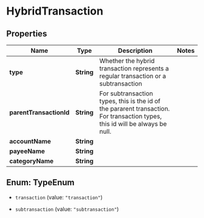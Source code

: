 # HybridTransaction

## Properties
Name | Type | Description | Notes
------------ | ------------- | ------------- | -------------
**type** | **String** | Whether the hybrid transaction represents a regular transaction or a subtransaction | 
**parentTransactionId** | **String** | For subtransaction types, this is the id of the pararent transaction.  For transaction types, this id will be always be null. | 
**accountName** | **String** |  | 
**payeeName** | **String** |  | 
**categoryName** | **String** |  | 


<a name="TypeEnum"></a>
## Enum: TypeEnum


* `transaction` (value: `"transaction"`)

* `subtransaction` (value: `"subtransaction"`)




